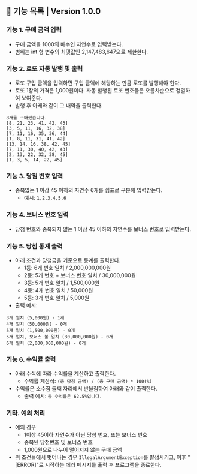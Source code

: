 ## 🚀 기능 목록 | Version 1.0.0

### 기능 1. 구매 금액 입력
- 구매 금액을 1000의 배수인 자연수로 입력받는다.
- 범위는 int 형 변수의 최댓값인 2,147,483,647으로 제한한다.

### 기능 2. 로또 자동 발행 및 출력
- 로또 구입 금액을 입력하면 구입 금액에 해당하는 만큼 로또를 발행해야 한다.
- 로또 1장의 가격은 1,000원이다.
  자동 발행된 로또 번호들은 오름차순으로 정렬하여 보여준다.
- 발행 후 아래와 같이 그 내역을 출력한다.

```
8개를 구매했습니다.
[8, 21, 23, 41, 42, 43]
[3, 5, 11, 16, 32, 38]
[7, 11, 16, 35, 36, 44]
[1, 8, 11, 31, 41, 42]
[13, 14, 16, 38, 42, 45]
[7, 11, 30, 40, 42, 43]
[2, 13, 22, 32, 38, 45]
[1, 3, 5, 14, 22, 45]
```

### 기능 3. 당첨 번호 입력
- 중복없는 1 이상 45 이하의 자연수 6개를 쉼표로 구분해 입력받는다.
    - 예시: `1,2,3,4,5,6`

### 기능 4. 보너스 번호 입력
- 당첨 번호와 중복되지 않는 1 이상 45 이하의 자연수를 보너스 번호로 입력받는다.

### 기능 5. 당첨 통계 출력
- 아래 조건과 당첨금을 기준으로 통계를 출력한다.
    - 1등: 6개 번호 일치 / 2,000,000,000원
    - 2등: 5개 번호 + 보너스 번호 일치 / 30,000,000원
    - 3등: 5개 번호 일치 / 1,500,000원
    - 4등: 4개 번호 일치 / 50,000원
    - 5등: 3개 번호 일치 / 5,000원
- 출력 예시:

```
3개 일치 (5,000원) - 1개
4개 일치 (50,000원) - 0개
5개 일치 (1,500,000원) - 0개
5개 일치, 보너스 볼 일치 (30,000,000원) - 0개
6개 일치 (2,000,000,000원) - 0개
```

### 기능 6. 수익률 출력
- 아래 수식에 따라 수익률을 계산하고 출력한다.
    - 수익률 계산식: `(총 당첨 금액) / (총 구매 금액) * 100(%)`
- 수익률은 소수점 둘째 자리에서 반올림하여 아래와 같이 출력한다.
    - 출력 예시: `총 수익률은 62.5%입니다.`

### 기타. 예외 처리
- 예외 경우
    - 1이상 45이하 자연수가 아닌 당첨 번호, 또는 보너스 번호
    - 중복된 당첨번호 및 보너스 번호
    - 1,000원으로 나누어 떨어지지 않는 구매 금액
- 위 조건들에서 벗어나는 경우 `IllegalArgumentException`를 발생시키고, 이후 "[ERROR]"로 시작하는 에러 메시지를 출력 후 프로그램을 종료한다.